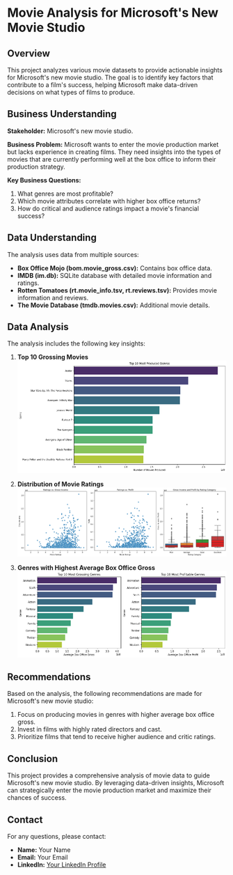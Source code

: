 # Movie Analysis for Microsoft's New Movie Studio

## Overview
This project analyzes various movie datasets to provide actionable insights for Microsoft's new movie studio. The goal is to identify key factors that contribute to a film's success, helping Microsoft make data-driven decisions on what types of films to produce.

## Business Understanding
**Stakeholder:** Microsoft's new movie studio.

**Business Problem:** Microsoft wants to enter the movie production market but lacks experience in creating films. They need insights into the types of movies that are currently performing well at the box office to inform their production strategy.

**Key Business Questions:**
1. What genres are most profitable?
2. Which movie attributes correlate with higher box office returns?
3. How do critical and audience ratings impact a movie's financial success?

## Data Understanding
The analysis uses data from multiple sources:
- **Box Office Mojo (bom.movie_gross.csv):** Contains box office data.
- **IMDB (im.db):** SQLite database with detailed movie information and ratings.
- **Rotten Tomatoes (rt.movie_info.tsv, rt.reviews.tsv):** Provides movie information and reviews.
- **The Movie Database (tmdb.movies.csv):** Additional movie details.

## Data Analysis
The analysis includes the following key insights:

1. **Top 10 Grossing Movies**
![Top 10 Grossing Movies](images/top_10_grossing_movies.png)

2. **Distribution of Movie Ratings**
![Distribution of Movie Ratings](images/distribution_movie_rating.png)

3. **Genres with Highest Average Box Office Gross**
![Genres with Highest Gross](images/top_10_grossing_genres.png)

## Recommendations
Based on the analysis, the following recommendations are made for Microsoft's new movie studio:
1. Focus on producing movies in genres with higher average box office gross.
2. Invest in films with highly rated directors and cast.
3. Prioritize films that tend to receive higher audience and critic ratings.

## Conclusion
This project provides a comprehensive analysis of movie data to guide Microsoft's new movie studio. By leveraging data-driven insights, Microsoft can strategically enter the movie production market and maximize their chances of success.

## Contact
For any questions, please contact:
- **Name:** Your Name
- **Email:** Your Email
- **LinkedIn:** [Your LinkedIn Profile](https://www.linkedin.com/in/your-profile)
